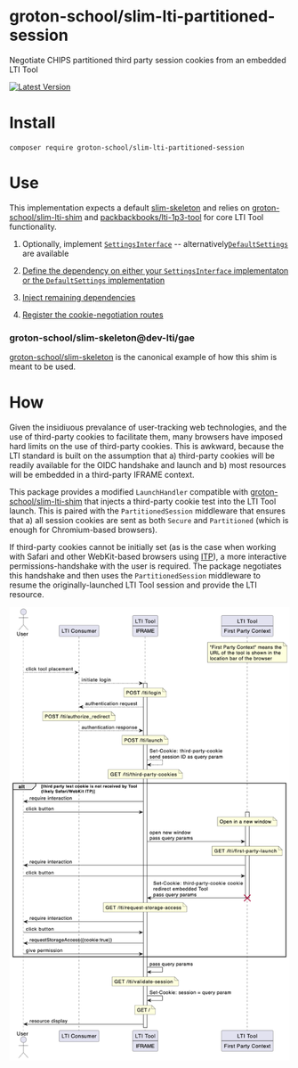 # groton-school/slim-lti-partitioned-session

Negotiate CHIPS partitioned third party session cookies from an embedded LTI Tool

[![Latest Version](https://img.shields.io/packagist/v/groton-school/slim-lti-partitioned-session.svg)](https://packagist.org/packages/groton-school/slim-lti-partitioned-session)

# Install

```shell
composer require groton-school/slim-lti-partitioned-session
```

# Use

This implementation expects a default [slim-skeleton](https://github.com/slimphp/Slim-Skeleton#readme) and relies on [groton-school/slim-lti-shim](https://github.com/groton-school/slim-lti-shim#readme) and [packbackbooks/lti-1p3-tool](https://github.com/packbackbooks/lti-1-3-php-library#readme) for core LTI Tool functionality.

1. Optionally, implement [`SettingsInterface`](https://github.com/groton-school/slim-lti-partitioned-session/blob/main/src/SettingsInterface.php) -- alternatively[`DefaultSettings`](https://github.com/groton-school/slim-lti-partitioned-session/blob/main/src/DefaultSettings.php) are available

2. [Define the dependency on either your `SettingsInterface` implementaton or the `DefaultSettings` implementation](https://github.com/groton-school/slim-skeleton/blob/0b32f964d753376ed2c2d9af4460e96342bbe919/app/dependencies.php#L26-L27)

3. [Inject remaining dependencies](https://github.com/groton-school/slim-skeleton/blob/0b32f964d753376ed2c2d9af4460e96342bbe919/app/dependencies.php#L22)

4. [Register the cookie-negotiation routes](https://github.com/groton-school/slim-skeleton/blob/0b32f964d753376ed2c2d9af4460e96342bbe919/app/routes.php#L21-L23)

### groton-school/slim-skeleton@dev-lti/gae

[groton-school/slim-skeleton](https://github.com/groton-school/slim-skeleton/tree/lti/gae) is the canonical example of how this shim is meant to be used.

# How

Given the insidiuous prevalance of user-tracking web technologies, and the use of third-party cookies to facilitate them, many browsers have imposed hard limits on the use of third-party cookies. This is awkward, because the LTI standard is built on the assumption that a) third-party cookies will be readily available for the OIDC handshake and launch and b) most resources will be embedded in a third-party IFRAME context.

This package provides a modified `LaunchHandler` compatible with [groton-school/slim-lti-shim](https://github.com/groton-school/slim-lti-shim) that injects a third-party cookie test into the LTI Tool launch. This is paired with the `PartitionedSession` middleware that ensures that a) all session cookies are sent as both `Secure` and `Partitioned` (which is enough for Chromium-based browsers).

If third-party cookies cannot be initially set (as is the case when working with Safari and other WebKit-based browsers using [ITP](https://www.cookiestatus.com/safari/)), a more interactive permissions-handshake with the user is required. The package negotiates this handshake and then uses the `PartitionedSession` middleware to resume the originally-launched LTI Tool session and provide the LTI resource.

![sequence diagram](./docs/sequence.png)

